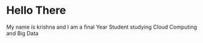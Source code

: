 # Hello There
My name is krishna and I am a final Year Student studying Cloud Computing and Big Data
